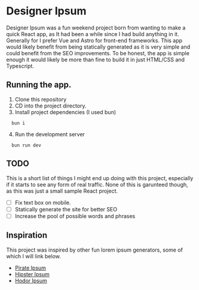 # Designer Ipsum

Designer Ipsum was a fun weekend project born from wanting to make a quick React app, as It had been a while since I had build anything in it.
Generally for I prefer Vue and Astro for front-end frameworks. This app would likely benefit from being statically generated as it is very simple and could benefit from the SEO improvements. To be honest, the app is simple enough it would likely be more than fine to build it in just HTML/CSS and Typescript.

## Running the app.
1. Clone this repository
2. CD into the project directory.
3. Install project dependencies (I used bun)
```
  bun i
```
4. Run the development server
```
  bun run dev
```
## TODO 
This is a short list of things I might end up doing with this project, especially if it starts to see any form of real traffic. None of this is garunteed though, as this was just a small sample React project.
- [ ] Fix text box on mobile.
- [ ] Statically generate the site for better SEO
- [ ] Increase the pool of possible words and phrases

## Inspiration
This project was inspired by other fun lorem ipsum generators, some of which I will link below.
- [Pirate Ipsum](https://pirateipsum.me/)
- [Hipster Ipsum](https://hipsum.co/)
- [Hodor Ipsum](http://hodoripsum.com/)